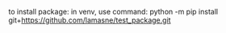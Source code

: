 to install package:
    in venv, use command:
        python -m pip install git+https://github.com/lamasne/test_package.git